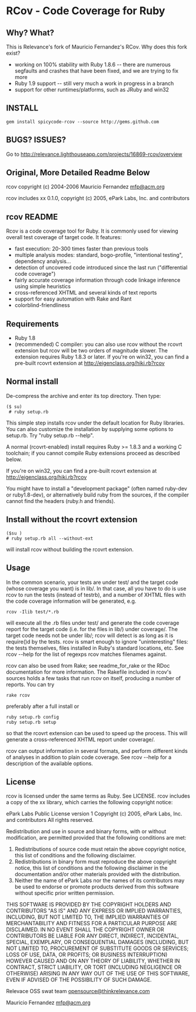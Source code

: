 # RCov - Code Coverage for Ruby

## Why? What?

This is Relevance's fork of Mauricio Fernandez's RCov.  Why does this fork exist?

* working on 100% stability with Ruby 1.8.6 -- there are numerous segfaults and crashes that have been fixed, and we are trying to fix more
* Ruby 1.9 support -- still very much a work in progress in a branch
* support for other runtimes/platforms, such as JRuby and win32

## INSTALL

	gem install spicycode-rcov --source http://gems.github.com

## BUGS? ISSUES?

Go to http://relevance.lighthouseapp.com/projects/16869-rcov/overview

## Original, More Detailed Readme Below

rcov  copyright (c) 2004-2006 Mauricio Fernandez <mfp@acm.org>

rcov includes xx 0.1.0, copyright (c) 2005, ePark Labs, Inc. and contributors 

## rcov README

Rcov is a code coverage tool for Ruby. It is commonly used for viewing overall test coverage of target code. It features:

* fast execution: 20-300 times faster than previous tools
* multiple analysis modes: standard, bogo-profile, "intentional testing",
  dependency analysis...
* detection of uncovered code introduced since the last run ("differential
  code coverage")
* fairly accurate coverage information through code linkage inference using 
  simple heuristics
* cross-referenced XHTML and several kinds of text reports
* support for easy automation with Rake and Rant
* colorblind-friendliness

## Requirements

* Ruby 1.8
* (recommended) C compiler: you can also use rcov without the rcovrt
  extension but rcov will be two orders of magnitude slower. The extension
  requires Ruby 1.8.3 or later.
  If you're on win32, you can find a pre-built rcovrt extension at
http://eigenclass.org/hiki.rb?rcov

## Normal install

De-compress the archive and enter its top directory.
Then type:

	($ su)
	 # ruby setup.rb

This simple step installs rcov under the default location for Ruby
libraries.  You can also customize the installation by supplying some
options to setup.rb.  Try "ruby setup.rb --help".

A normal (rcovrt-enabled) install requires Ruby >= 1.8.3 and a working C
toolchain; if you cannot compile Ruby extensions proceed as described below.

If you're on win32, you can find a pre-built rcovrt extension at http://eigenclass.org/hiki.rb?rcov

You might have to install a "development package" (often named ruby-dev or
ruby1.8-dev), or alternatively build ruby from the sources, if the compiler
cannot find the headers (ruby.h and friends).

## Install without the rcovrt extension

	($su )
	# ruby setup.rb all --without-ext

will install rcov without building the rcovrt extension.
  
## Usage

In the common scenario, your tests are under test/ and the target code
(whose coverage you want) is in lib/. In that case, all you have to do is
use rcov to run the tests (instead of testrb), and a number of XHTML files
with the code coverage information will be generated, e.g.

	rcov -Ilib test/*.rb

will execute all the .rb files under test/ and generate the code coverage
report for the target code (i.e. for the files in lib/) under coverage/. The
target code needs not be under lib/; rcov will detect is as long as it is
require()d by the tests. rcov is smart enough to ignore "uninteresting"
files: the tests themselves, files installed in Ruby's standard locations,
etc.  See  rcov --help  for the list of regexps rcov matches filenames
against.

rcov can also be used from Rake; see readme_for_rake or the RDoc documentation
for more information.  The Rakefile included in rcov's sources holds a few
tasks that run rcov on itself, producing a number of reports. You can try

	rake rcov

  preferably after a full install or

	ruby setup.rb config
	ruby setup.rb setup

so that the rcovrt extension can be used to speed up the process.
This will generate a cross-referenced XHTML report under coverage/.

rcov can output information in several formats, and perform different kinds
of analyses in addition to plain code coverage.  See  rcov --help  for a
description of the available options.

## License

rcov is licensed under the same terms as Ruby. See LICENSE.
rcov includes a copy of the xx library, which carries the following
copyright notice:

ePark Labs Public License version 1
Copyright (c) 2005, ePark Labs, Inc. and contributors
All rights reserved.

Redistribution and use in source and binary forms, with or without modification,
are permitted provided that the following conditions are met:

1. Redistributions of source code must retain the above copyright notice, this
   list of conditions and the following disclaimer.
2. Redistributions in binary form must reproduce the above copyright notice,
   this list of conditions and the following disclaimer in the documentation
   and/or other materials provided with the distribution.
3. Neither the name of ePark Labs nor the names of its contributors may be
   used to endorse or promote products derived from this software without
   specific prior written permission.

THIS SOFTWARE IS PROVIDED BY THE COPYRIGHT HOLDERS AND CONTRIBUTORS "AS IS" AND
ANY EXPRESS OR IMPLIED WARRANTIES, INCLUDING, BUT NOT LIMITED TO, THE IMPLIED
WARRANTIES OF MERCHANTABILITY AND FITNESS FOR A PARTICULAR PURPOSE ARE
DISCLAIMED. IN NO EVENT SHALL THE COPYRIGHT OWNER OR CONTRIBUTORS BE LIABLE FOR
ANY DIRECT, INDIRECT, INCIDENTAL, SPECIAL, EXEMPLARY, OR CONSEQUENTIAL DAMAGES
(INCLUDING, BUT NOT LIMITED TO, PROCUREMENT OF SUBSTITUTE GOODS OR SERVICES;
LOSS OF USE, DATA, OR PROFITS; OR BUSINESS INTERRUPTION) HOWEVER CAUSED AND ON
ANY THEORY OF LIABILITY, WHETHER IN CONTRACT, STRICT LIABILITY, OR TORT
(INCLUDING NEGLIGENCE OR OTHERWISE) ARISING IN ANY WAY OUT OF THE USE OF THIS
SOFTWARE, EVEN IF ADVISED OF THE POSSIBILITY OF SUCH DAMAGE.

Relevace OSS swat team <opensource@thinkrelevance.com>

Mauricio Fernandez <mfp@acm.org>
